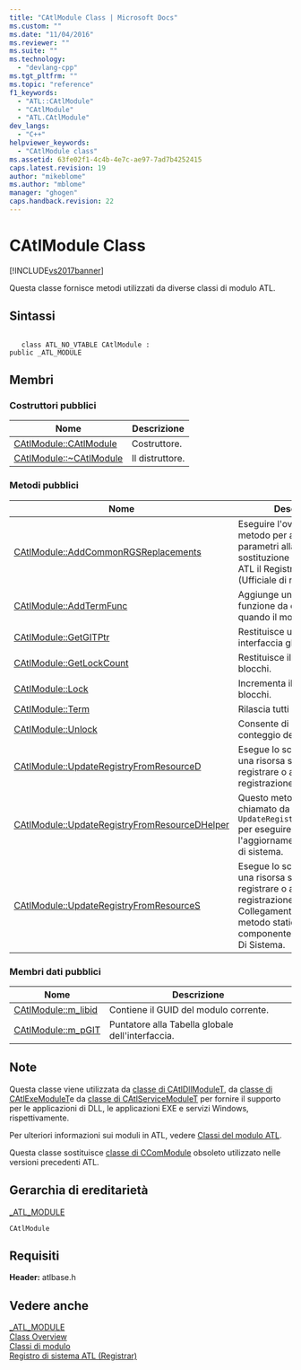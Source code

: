 ```yaml
---
title: "CAtlModule Class | Microsoft Docs"
ms.custom: ""
ms.date: "11/04/2016"
ms.reviewer: ""
ms.suite: ""
ms.technology: 
  - "devlang-cpp"
ms.tgt_pltfrm: ""
ms.topic: "reference"
f1_keywords: 
  - "ATL::CAtlModule"
  - "CAtlModule"
  - "ATL.CAtlModule"
dev_langs: 
  - "C++"
helpviewer_keywords: 
  - "CAtlModule class"
ms.assetid: 63fe02f1-4c4b-4e7c-ae97-7ad7b4252415
caps.latest.revision: 19
author: "mikeblome"
ms.author: "mblome"
manager: "ghogen"
caps.handback.revision: 22
---
```

# CAtlModule Class
[!INCLUDE[vs2017banner](../../assembler/inline/includes/vs2017banner.md)]

Questa classe fornisce metodi utilizzati da diverse classi di modulo ATL.  
  
## Sintassi  
  
```  
  
   class ATL_NO_VTABLE CAtlModule :  
public _ATL_MODULE  
```  
  
## Membri  
  
### Costruttori pubblici  
  
|Nome|Descrizione|  
|----------|-----------------|  
|[CAtlModule::CAtlModule](../Topic/CAtlModule::CAtlModule.md)|Costruttore.|  
|[CAtlModule::~CAtlModule](../Topic/CAtlModule::~CAtlModule.md)|Il distruttore.|  
  
### Metodi pubblici  
  
|Nome|Descrizione|  
|----------|-----------------|  
|[CAtlModule::AddCommonRGSReplacements](../Topic/CAtlModule::AddCommonRGSReplacements.md)|Eseguire l'override di questo metodo per aggiungere parametri alla mappa di sostituzione del componente ATL il Registro Di Sistema \(Ufficiale di registrar\).|  
|[CAtlModule::AddTermFunc](../Topic/CAtlModule::AddTermFunc.md)|Aggiunge una nuova funzione da chiamare quando il modulo.|  
|[CAtlModule::GetGITPtr](../Topic/CAtlModule::GetGITPtr.md)|Restituisce un puntatore a interfaccia globale.|  
|[CAtlModule::GetLockCount](../Topic/CAtlModule::GetLockCount.md)|Restituisce il conteggio dei blocchi.|  
|[CAtlModule::Lock](../Topic/CAtlModule::Lock.md)|Incrementa il conteggio dei blocchi.|  
|[CAtlModule::Term](../Topic/CAtlModule::Term.md)|Rilascia tutti i membri dati.|  
|[CAtlModule::Unlock](../Topic/CAtlModule::Unlock.md)|Consente di diminuire il conteggio dei blocchi.|  
|[CAtlModule::UpdateRegistryFromResourceD](../Topic/CAtlModule::UpdateRegistryFromResourceD.md)|Esegue lo script contenuto in una risorsa specificata per registrare o annullare la registrazione di un oggetto.|  
|[CAtlModule::UpdateRegistryFromResourceDHelper](../Topic/CAtlModule::UpdateRegistryFromResourceDHelper.md)|Questo metodo viene chiamato da `UpdateRegistryFromResourceD` per eseguire l'aggiornamento del Registro di sistema.|  
|[CAtlModule::UpdateRegistryFromResourceS](../Topic/CAtlModule::UpdateRegistryFromResourceS.md)|Esegue lo script contenuto in una risorsa specificata per registrare o annullare la registrazione di un oggetto.  Collegamenti di questo metodo statico a componente ATL il Registro Di Sistema.|  
  
### Membri dati pubblici  
  
|Nome|Descrizione|  
|----------|-----------------|  
|[CAtlModule::m\_libid](../Topic/CAtlModule::m_libid.md)|Contiene il GUID del modulo corrente.|  
|[CAtlModule::m\_pGIT](../Topic/CAtlModule::m_pGIT.md)|Puntatore alla Tabella globale dell'interfaccia.|  
  
## Note  
 Questa classe viene utilizzata da [classe di CAtlDllModuleT](../../atl/reference/catldllmodulet-class.md), da [classe di CAtlExeModuleT](../../atl/reference/catlexemodulet-class.md)e da [classe di CAtlServiceModuleT](../../atl/reference/catlservicemodulet-class.md) per fornire il supporto per le applicazioni di DLL, le applicazioni EXE e servizi Windows, rispettivamente.  
  
 Per ulteriori informazioni sui moduli in ATL, vedere [Classi del modulo ATL](../../atl/atl-module-classes.md).  
  
 Questa classe sostituisce [classe di CComModule](../../atl/reference/ccommodule-class.md) obsoleto utilizzato nelle versioni precedenti ATL.  
  
## Gerarchia di ereditarietà  
 [\_ATL\_MODULE](../Topic/_ATL_MODULE.md)  
  
 `CAtlModule`  
  
## Requisiti  
 **Header:** atlbase.h  
  
## Vedere anche  
 [\_ATL\_MODULE](../Topic/_ATL_MODULE.md)   
 [Class Overview](../../atl/atl-class-overview.md)   
 [Classi di modulo](../../atl/atl-module-classes.md)   
 [Registro di sistema ATL \(Registrar\)](../../atl/atl-registry-component-registrar.md)